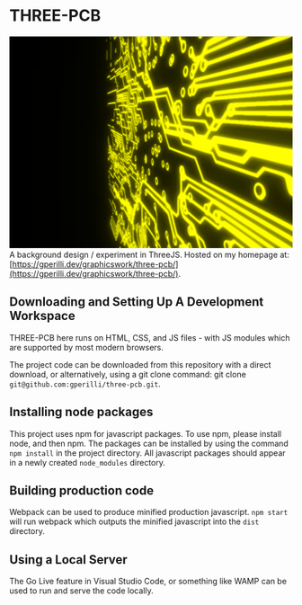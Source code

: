 # THREE-PCB
![ThreeJS PCB Animation](/assets/three-pcb.png)
A background design / experiment in ThreeJS. Hosted on my homepage at: [https://gperilli.dev/graphicswork/three-pcb/](https://gperilli.dev/graphicswork/three-pcb/).

## Downloading and Setting Up A Development Workspace

THREE-PCB here runs on HTML, CSS, and JS files - with JS modules which are supported by most modern browsers. 

The project code can be downloaded from this repository with a direct download, or alternatively, using a git clone command: git clone ``git@github.com:gperilli/three-pcb.git``.

## Installing node packages
This project uses npm for javascript packages. To use npm, please install node, and then npm. The packages can be installed by using the command `npm install` in the project directory. All javascript packages should appear in a newly created `node_modules` directory.

## Building production code
Webpack can be used to produce minified production javascript. `npm start` will run webpack which outputs the minified javascript into the `dist` directory.

## Using a Local Server

The Go Live feature in Visual Studio Code, or something like WAMP can be used to run and serve the code locally.
